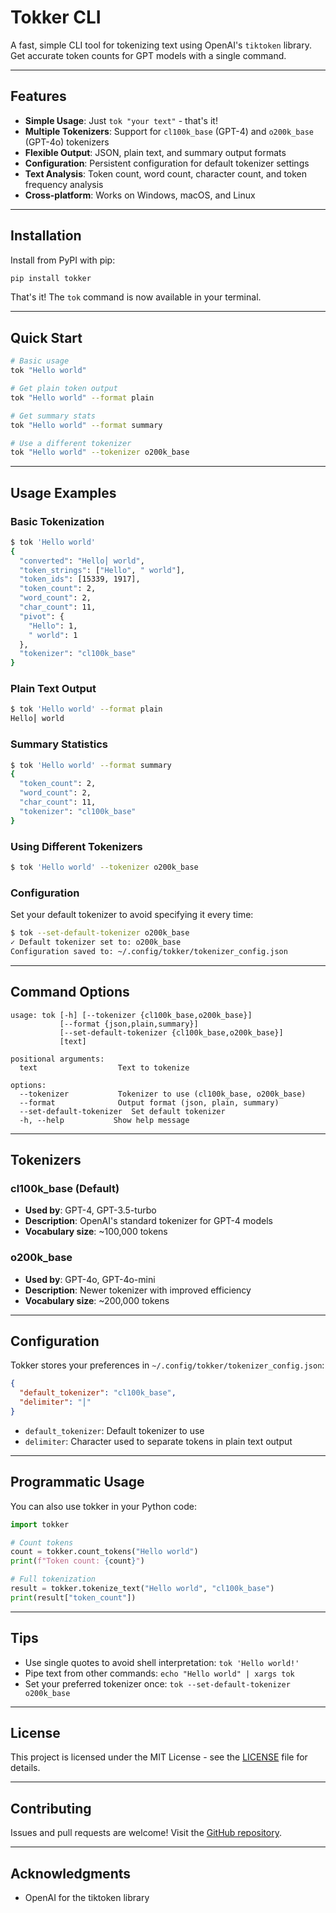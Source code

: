 # Tokker CLI

A fast, simple CLI tool for tokenizing text using OpenAI's `tiktoken` library. Get accurate token counts for GPT models with a single command.

---

## Features

- **Simple Usage**: Just `tok "your text"` - that's it!
- **Multiple Tokenizers**: Support for `cl100k_base` (GPT-4) and `o200k_base` (GPT-4o) tokenizers
- **Flexible Output**: JSON, plain text, and summary output formats
- **Configuration**: Persistent configuration for default tokenizer settings
- **Text Analysis**: Token count, word count, character count, and token frequency analysis
- **Cross-platform**: Works on Windows, macOS, and Linux

---

## Installation

Install from PyPI with pip:

```bash
pip install tokker
```

That's it! The `tok` command is now available in your terminal.

---

## Quick Start

```bash
# Basic usage
tok "Hello world"

# Get plain token output
tok "Hello world" --format plain

# Get summary stats
tok "Hello world" --format summary

# Use a different tokenizer
tok "Hello world" --tokenizer o200k_base
```

---

## Usage Examples

### Basic Tokenization

```bash
$ tok 'Hello world'
{
  "converted": "Hello⎮ world",
  "token_strings": ["Hello", " world"],
  "token_ids": [15339, 1917],
  "token_count": 2,
  "word_count": 2,
  "char_count": 11,
  "pivot": {
    "Hello": 1,
    " world": 1
  },
  "tokenizer": "cl100k_base"
}
```

### Plain Text Output

```bash
$ tok 'Hello world' --format plain
Hello⎮ world
```

### Summary Statistics

```bash
$ tok 'Hello world' --format summary
{
  "token_count": 2,
  "word_count": 2,
  "char_count": 11,
  "tokenizer": "cl100k_base"
}
```

### Using Different Tokenizers

```bash
$ tok 'Hello world' --tokenizer o200k_base
```

### Configuration

Set your default tokenizer to avoid specifying it every time:

```bash
$ tok --set-default-tokenizer o200k_base
✓ Default tokenizer set to: o200k_base
Configuration saved to: ~/.config/tokker/tokenizer_config.json
```

---

## Command Options

```
usage: tok [-h] [--tokenizer {cl100k_base,o200k_base}]
           [--format {json,plain,summary}]
           [--set-default-tokenizer {cl100k_base,o200k_base}]
           [text]

positional arguments:
  text                  Text to tokenize

options:
  --tokenizer           Tokenizer to use (cl100k_base, o200k_base)
  --format              Output format (json, plain, summary)
  --set-default-tokenizer  Set default tokenizer
  -h, --help           Show help message
```

---

## Tokenizers

### cl100k_base (Default)
- **Used by**: GPT-4, GPT-3.5-turbo
- **Description**: OpenAI's standard tokenizer for GPT-4 models
- **Vocabulary size**: ~100,000 tokens

### o200k_base
- **Used by**: GPT-4o, GPT-4o-mini
- **Description**: Newer tokenizer with improved efficiency
- **Vocabulary size**: ~200,000 tokens

---

## Configuration

Tokker stores your preferences in `~/.config/tokker/tokenizer_config.json`:

```json
{
  "default_tokenizer": "cl100k_base",
  "delimiter": "⎮"
}
```

- `default_tokenizer`: Default tokenizer to use
- `delimiter`: Character used to separate tokens in plain text output

---

## Programmatic Usage

You can also use tokker in your Python code:

```python
import tokker

# Count tokens
count = tokker.count_tokens("Hello world")
print(f"Token count: {count}")

# Full tokenization
result = tokker.tokenize_text("Hello world", "cl100k_base")
print(result["token_count"])
```

---

## Tips

- Use single quotes to avoid shell interpretation: `tok 'Hello world!'`
- Pipe text from other commands: `echo "Hello world" | xargs tok`
- Set your preferred tokenizer once: `tok --set-default-tokenizer o200k_base`

---

## License

This project is licensed under the MIT License - see the [LICENSE](LICENSE) file for details.

---

## Contributing

Issues and pull requests are welcome! Visit the [GitHub repository](https://github.com/igoakulov/tokker).

---

## Acknowledgments

- OpenAI for the tiktoken library
